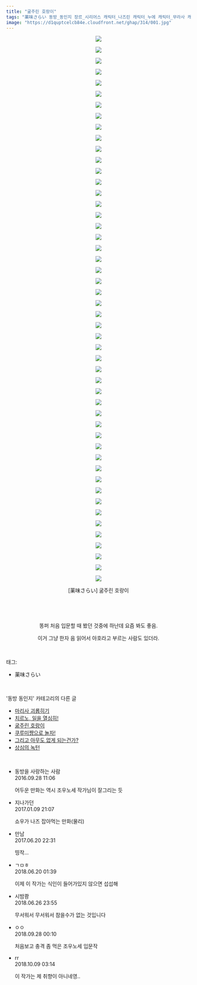 ```yaml
---
title: "굶주린 호랑이"
tags: "薬味さらい 동방_동인지 장르_시리어스 캐릭터_나즈린 캐릭터_누에 캐릭터_무라사 캐릭터_쇼 캐릭터_야마메 캐릭터_오린 캐릭터_이치린 캐릭터_후토 캐릭터_히지리"
image: "https://d1quptcelcb84e.cloudfront.net/ghap/314/001.jpg"
---
```

<div class="article">
<p style="text-align: center; clear: none; float: none;"><img src="{{ site.imgserver8 }}/ghap/314/001.jpg"/></p>
<p style="text-align: center; clear: none; float: none;"><img src="{{ site.imgserver8 }}/ghap/314/002.jpg"/></p>
<p style="text-align: center; clear: none; float: none;"><img src="{{ site.imgserver8 }}/ghap/314/003.jpg"/></p>
<p style="text-align: center; clear: none; float: none;"><img src="{{ site.imgserver8 }}/ghap/314/004.jpg"/></p>
<p style="text-align: center; clear: none; float: none;"><img src="{{ site.imgserver8 }}/ghap/314/005.jpg"/></p>
<p style="text-align: center; clear: none; float: none;"><img src="{{ site.imgserver8 }}/ghap/314/006.jpg"/></p>
<p style="text-align: center; clear: none; float: none;"><img src="{{ site.imgserver8 }}/ghap/314/007.jpg"/></p>
<p style="text-align: center; clear: none; float: none;"><img src="{{ site.imgserver8 }}/ghap/314/008.jpg"/></p>
<p style="text-align: center; clear: none; float: none;"><img src="{{ site.imgserver8 }}/ghap/314/009.jpg"/></p>
<p style="text-align: center; clear: none; float: none;"><img src="{{ site.imgserver8 }}/ghap/314/010.jpg"/></p>
<p style="text-align: center; clear: none; float: none;"><img src="{{ site.imgserver8 }}/ghap/314/011.jpg"/></p>
<p style="text-align: center; clear: none; float: none;"><img src="{{ site.imgserver8 }}/ghap/314/012.jpg"/></p>
<p style="text-align: center; clear: none; float: none;"><img src="{{ site.imgserver8 }}/ghap/314/013.jpg"/></p>
<p style="text-align: center; clear: none; float: none;"><img src="{{ site.imgserver8 }}/ghap/314/014.jpg"/></p>
<p style="text-align: center; clear: none; float: none;"><img src="{{ site.imgserver8 }}/ghap/314/015.jpg"/></p>
<p style="text-align: center; clear: none; float: none;"><img src="{{ site.imgserver8 }}/ghap/314/016.jpg"/></p>
<p style="text-align: center; clear: none; float: none;"><img src="{{ site.imgserver8 }}/ghap/314/017.jpg"/></p>
<p style="text-align: center; clear: none; float: none;"><img src="{{ site.imgserver8 }}/ghap/314/018.jpg"/></p>
<p style="text-align: center; clear: none; float: none;"><img src="{{ site.imgserver8 }}/ghap/314/019.jpg"/></p>
<p style="text-align: center; clear: none; float: none;"><img src="{{ site.imgserver8 }}/ghap/314/020.jpg"/></p>
<p style="text-align: center; clear: none; float: none;"><img src="{{ site.imgserver8 }}/ghap/314/021.jpg"/></p>
<p style="text-align: center; clear: none; float: none;"><img src="{{ site.imgserver8 }}/ghap/314/022.jpg"/></p>
<p style="text-align: center; clear: none; float: none;"><img src="{{ site.imgserver8 }}/ghap/314/023.jpg"/></p>
<p style="text-align: center; clear: none; float: none;"><img src="{{ site.imgserver8 }}/ghap/314/024.jpg"/></p>
<p style="text-align: center; clear: none; float: none;"><img src="{{ site.imgserver8 }}/ghap/314/025.jpg"/></p>
<p style="text-align: center; clear: none; float: none;"><img src="{{ site.imgserver8 }}/ghap/314/026.jpg"/></p>
<p style="text-align: center; clear: none; float: none;"><img src="{{ site.imgserver8 }}/ghap/314/027.jpg"/></p>
<p style="text-align: center; clear: none; float: none;"><img src="{{ site.imgserver8 }}/ghap/314/028.jpg"/></p>
<p style="text-align: center; clear: none; float: none;"><img src="{{ site.imgserver8 }}/ghap/314/029.jpg"/></p>
<p style="text-align: center; clear: none; float: none;"><img src="{{ site.imgserver8 }}/ghap/314/030.jpg"/></p>
<p style="text-align: center; clear: none; float: none;"><img src="{{ site.imgserver8 }}/ghap/314/031.jpg"/></p>
<p style="text-align: center; clear: none; float: none;"><img src="{{ site.imgserver8 }}/ghap/314/032.jpg"/></p>
<p style="text-align: center; clear: none; float: none;"><img src="{{ site.imgserver8 }}/ghap/314/033.jpg"/></p>
<p style="text-align: center; clear: none; float: none;"><img src="{{ site.imgserver8 }}/ghap/314/034.jpg"/></p>
<p style="text-align: center; clear: none; float: none;"><img src="{{ site.imgserver8 }}/ghap/314/035.jpg"/></p>
<p style="text-align: center; clear: none; float: none;"><img src="{{ site.imgserver8 }}/ghap/314/036.jpg"/></p>
<p style="text-align: center; clear: none; float: none;"><img src="{{ site.imgserver8 }}/ghap/314/037.jpg"/></p>
<p style="text-align: center; clear: none; float: none;"><img src="{{ site.imgserver8 }}/ghap/314/038.jpg"/></p>
<p style="text-align: center; clear: none; float: none;"><img src="{{ site.imgserver8 }}/ghap/314/039.jpg"/></p>
<p style="text-align: center; clear: none; float: none;"><img src="{{ site.imgserver8 }}/ghap/314/040.jpg"/></p>
<p style="text-align: center; clear: none; float: none;"><img src="{{ site.imgserver8 }}/ghap/314/041.jpg"/></p>
<p style="text-align: center; clear: none; float: none;"><img src="{{ site.imgserver8 }}/ghap/314/042.jpg"/></p>
<p style="text-align: center; clear: none; float: none;"><img src="{{ site.imgserver8 }}/ghap/314/043.jpg"/></p>
<p style="text-align: center; clear: none; float: none;"><img src="{{ site.imgserver8 }}/ghap/314/044.jpg"/></p>
<p style="text-align: center; clear: none; float: none;"><img src="{{ site.imgserver8 }}/ghap/314/045.jpg"/></p>
<p style="text-align: center; clear: none; float: none;"><img src="{{ site.imgserver8 }}/ghap/314/046.jpg"/></p>
<p style="text-align: center; clear: none; float: none;"><img src="{{ site.imgserver8 }}/ghap/314/047.jpg"/></p>
<p style="text-align: center; clear: none; float: none;"><img src="{{ site.imgserver8 }}/ghap/314/048.jpg"/></p>
<p style="text-align: center; clear: none; float: none;"><img src="{{ site.imgserver8 }}/ghap/314/049.jpg"/></p>
<p style="text-align: center; clear: none; float: none;"><img src="{{ site.imgserver8 }}/ghap/314/050.jpg"/></p>
<p style="text-align: center; clear: none; float: none;">[薬味さらい] 굶주린 호랑이</p>
<p style="text-align: center; clear: none; float: none;"><br/></p>
<p style="text-align: center; clear: none; float: none;"><br/></p>
<p style="text-align: center; clear: none; float: none;">똥퍼 처음 입문할 때 봤던 것중에 하난데 요즘 봐도 좋음.</p>
<p style="text-align: center; clear: none; float: none;">이거 그냥 한자 음 읽어서 아호라고 부르는 사람도 있더라.</p>
</div><br/>
<div class="tagTrail">
<p>태그: </p>
<ul>
<li>薬味さらい</li>
</ul>
</div><br/>
<div class="another">
<p>'동방 동인지' 카테고리의 다른 글</p>
<ul>
<li><a href="/ghap_316">마리사 괴롭히기</a></li>
<li><a href="/ghap_315">치르노, 일을 열심히!</a></li>
<li><a href="/ghap_314">굶주린 호랑이</a></li>
<li><a href="/ghap_313">쿠루미쨩으로 놀자!</a></li>
<li><a href="/ghap_312">그리고 아무도 없게 되는건가?</a></li>
<li><a href="/ghap_311">상심의 녹턴</a></li>
</ul>
</div><br/>
<div class="cb_module cb_fluid">
<div class="cb_wrt cb_profile">
<div class="comment">
<ul>
<li class="cb_thumb_off" id="comment14815421">
<div class="cb_comment_area">
<div class="cb_info_area">
<div class="cb_section">
<span class="cb_nick_name">동방을 사랑하는 사람</span>
</div>
<div class="cb_section">
<span class="cb_date">2016.09.28 11:06 </span>
</div>
</div>
<div class="cb_dsc_comment">
<p class="cb_dsc">
											어두운 만화는 역시 조우노세 작가님이 잘그리는 듯
										</p>
</div>
</div></li>
<li class="cb_thumb_off" id="comment14887425">
<div class="cb_comment_area">
<div class="cb_info_area">
<div class="cb_section">
<span class="cb_nick_name">지나가던</span>
</div>
<div class="cb_section">
<span class="cb_date">2017.01.09 21:07 </span>
</div>
</div>
<div class="cb_dsc_comment">
<p class="cb_dsc">
											쇼우가 나즈 잡아먹는 만화(물리)
										</p>
</div>
</div></li>
<li class="cb_thumb_off" id="comment15018509">
<div class="cb_comment_area">
<div class="cb_info_area">
<div class="cb_section">
<span class="cb_nick_name">만남</span>
</div>
<div class="cb_section">
<span class="cb_date">2017.06.20 22:31 </span>
</div>
</div>
<div class="cb_dsc_comment">
<p class="cb_dsc">
											띵작...
										</p>
</div>
</div></li>
<li class="cb_thumb_off" id="comment15272884">
<div class="cb_comment_area">
<div class="cb_info_area">
<div class="cb_section">
<span class="cb_nick_name">ㄱㅁㅎ</span>
</div>
<div class="cb_section">
<span class="cb_date">2018.06.20 01:39 </span>
</div>
</div>
<div class="cb_dsc_comment">
<p class="cb_dsc">
											이제 이 작가는 식인이 들어가있지 않으면 섭섭해
										</p>
</div>
</div></li>
<li class="cb_thumb_off" id="comment15277214">
<div class="cb_comment_area">
<div class="cb_info_area">
<div class="cb_section">
<span class="cb_nick_name">시밤쾅</span>
</div>
<div class="cb_section">
<span class="cb_date">2018.06.26 23:55 </span>
</div>
</div>
<div class="cb_dsc_comment">
<p class="cb_dsc">
											무서워서 무서워서 참을수가 없는 것입니다
										</p>
</div>
</div></li>
<li class="cb_thumb_off" id="comment15340848">
<div class="cb_comment_area">
<div class="cb_info_area">
<div class="cb_section">
<span class="cb_nick_name">ㅇㅇ</span>
</div>
<div class="cb_section">
<span class="cb_date">2018.09.28 00:10 </span>
</div>
</div>
<div class="cb_dsc_comment">
<p class="cb_dsc">
											처음보고 충격 좀 먹은 조우노세 입문작
										</p>
</div>
</div></li>
<li class="cb_thumb_off" id="comment15349085">
<div class="cb_comment_area">
<div class="cb_info_area">
<div class="cb_section">
<span class="cb_nick_name">rr</span>
</div>
<div class="cb_section">
<span class="cb_date">2018.10.09 03:14 </span>
</div>
</div>
<div class="cb_dsc_comment">
<p class="cb_dsc">
											이 작가는 제 취향이 아니네영..
										</p>
</div>
</div></li>
</ul>
</div>
</div><!-- commentList close -->
</div><br/>
